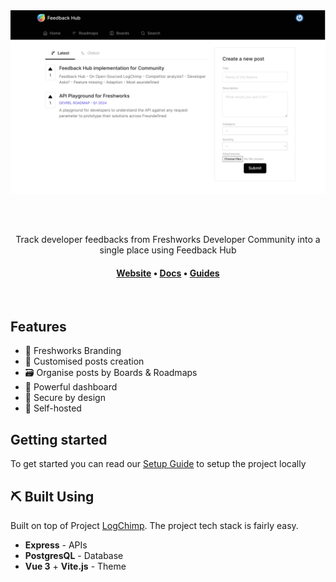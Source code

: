 
<img src="./.github/images/feedbackHub.png" alt="LogChimp" />

<br /><br />
<p align="center">
  Track developer feedbacks from Freshworks Developer Community into a single place using Feedback Hub
</p>
<h4 align="center">
  <a href="https://community.freshworks.dev">Website</a>
  <span> • </span>
  <a href="https://freshworks.dev/docs/">Docs</a>
  <span> • </span>
  <a href="https://freshworks.dev/docs/guides">Guides</a>
</h4>
<br />
<p align="center">

## Features

* 🎨 Freshworks Branding
* 📝 Customised posts creation
* 🗃️ Organise posts by Boards & Roadmaps
* 💪 Powerful dashboard
* 🔐 Secure by design
* 🤖 Self-hosted

## Getting started

To get started you can read our [Setup Guide](./SETUP.md) to setup the project locally

## ⛏️ Built Using

Built on top of Project [LogChimp](https://logchimp.codecarrot.net). The project tech stack is fairly easy.

- **Express** - APIs
- **PostgresQL** - Database
- **Vue 3** + **Vite.js** - Theme

